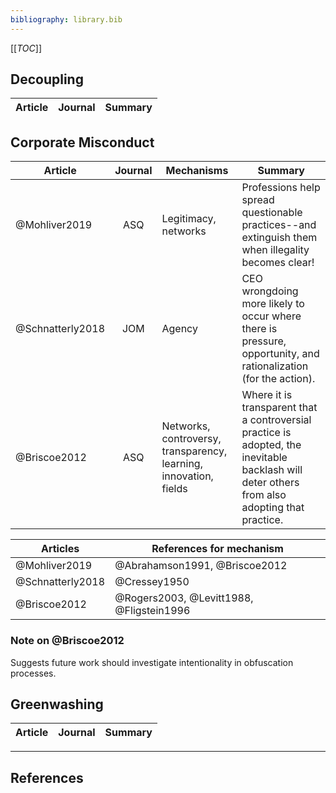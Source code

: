 ```yaml
---
bibliography: library.bib
---
```


[[_TOC_]]

## Decoupling

Article     | Journal   | Summary
---         | :-:       | ---


## Corporate Misconduct

Article             | Journal   | Mechanisms                                                        | Summary    
------              | :-:       | -----------                                                       | -------------------
@Mohliver2019       | ASQ       | Legitimacy, networks                                              | Professions help spread questionable practices--and extinguish them when illegality becomes clear!
@Schnatterly2018    | JOM       | Agency                                                            | CEO wrongdoing more likely to occur where there is pressure, opportunity, and rationalization (for the action).
@Briscoe2012        | ASQ       | Networks, controversy, transparency, learning, innovation, fields | Where it is transparent that a controversial practice is adopted, the inevitable backlash will deter others from also adopting that practice.

Articles        | References for mechanism
---             | ------
@Mohliver2019   | @Abrahamson1991, @Briscoe2012
@Schnatterly2018| @Cressey1950
@Briscoe2012    | @Rogers2003, @Levitt1988, @Fligstein1996

### Note on @Briscoe2012

Suggests future work should investigate intentionality in obfuscation processes.

## Greenwashing

Article     | Journal   | Summary
---         | :-:       | ---

---

## References
